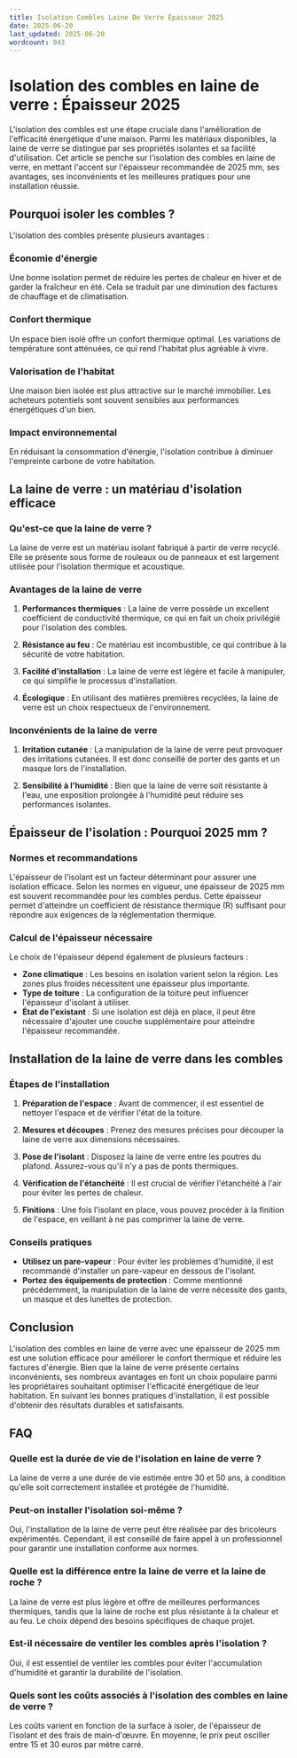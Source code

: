 ```yaml
---
title: Isolation Combles Laine De Verre Épaisseur 2025
date: 2025-06-20
last_updated: 2025-06-20
wordcount: 943
---
```


# Isolation des combles en laine de verre : Épaisseur 2025

L'isolation des combles est une étape cruciale dans l'amélioration de l'efficacité énergétique d'une maison. Parmi les matériaux disponibles, la laine de verre se distingue par ses propriétés isolantes et sa facilité d'utilisation. Cet article se penche sur l'isolation des combles en laine de verre, en mettant l'accent sur l'épaisseur recommandée de 2025 mm, ses avantages, ses inconvénients et les meilleures pratiques pour une installation réussie.

## Pourquoi isoler les combles ?

L'isolation des combles présente plusieurs avantages :

### Économie d'énergie

Une bonne isolation permet de réduire les pertes de chaleur en hiver et de garder la fraîcheur en été. Cela se traduit par une diminution des factures de chauffage et de climatisation.

### Confort thermique

Un espace bien isolé offre un confort thermique optimal. Les variations de température sont atténuées, ce qui rend l'habitat plus agréable à vivre.

### Valorisation de l'habitat

Une maison bien isolée est plus attractive sur le marché immobilier. Les acheteurs potentiels sont souvent sensibles aux performances énergétiques d'un bien.

### Impact environnemental

En réduisant la consommation d'énergie, l'isolation contribue à diminuer l'empreinte carbone de votre habitation.

## La laine de verre : un matériau d'isolation efficace

### Qu'est-ce que la laine de verre ?

La laine de verre est un matériau isolant fabriqué à partir de verre recyclé. Elle se présente sous forme de rouleaux ou de panneaux et est largement utilisée pour l'isolation thermique et acoustique.

### Avantages de la laine de verre

1. **Performances thermiques** : La laine de verre possède un excellent coefficient de conductivité thermique, ce qui en fait un choix privilégié pour l'isolation des combles.
   
2. **Résistance au feu** : Ce matériau est incombustible, ce qui contribue à la sécurité de votre habitation.

3. **Facilité d'installation** : La laine de verre est légère et facile à manipuler, ce qui simplifie le processus d'installation.

4. **Écologique** : En utilisant des matières premières recyclées, la laine de verre est un choix respectueux de l'environnement.

### Inconvénients de la laine de verre

1. **Irritation cutanée** : La manipulation de la laine de verre peut provoquer des irritations cutanées. Il est donc conseillé de porter des gants et un masque lors de l'installation.

2. **Sensibilité à l'humidité** : Bien que la laine de verre soit résistante à l'eau, une exposition prolongée à l'humidité peut réduire ses performances isolantes.

## Épaisseur de l'isolation : Pourquoi 2025 mm ?

### Normes et recommandations

L'épaisseur de l'isolant est un facteur déterminant pour assurer une isolation efficace. Selon les normes en vigueur, une épaisseur de 2025 mm est souvent recommandée pour les combles perdus. Cette épaisseur permet d'atteindre un coefficient de résistance thermique (R) suffisant pour répondre aux exigences de la réglementation thermique.

### Calcul de l'épaisseur nécessaire

Le choix de l'épaisseur dépend également de plusieurs facteurs :

- **Zone climatique** : Les besoins en isolation varient selon la région. Les zones plus froides nécessitent une épaisseur plus importante.
- **Type de toiture** : La configuration de la toiture peut influencer l'épaisseur d'isolant à utiliser.
- **État de l'existant** : Si une isolation est déjà en place, il peut être nécessaire d'ajouter une couche supplémentaire pour atteindre l'épaisseur recommandée.

## Installation de la laine de verre dans les combles

### Étapes de l'installation

1. **Préparation de l'espace** : Avant de commencer, il est essentiel de nettoyer l'espace et de vérifier l'état de la toiture.

2. **Mesures et découpes** : Prenez des mesures précises pour découper la laine de verre aux dimensions nécessaires.

3. **Pose de l'isolant** : Disposez la laine de verre entre les poutres du plafond. Assurez-vous qu'il n'y a pas de ponts thermiques.

4. **Vérification de l'étanchéité** : Il est crucial de vérifier l'étanchéité à l'air pour éviter les pertes de chaleur.

5. **Finitions** : Une fois l'isolant en place, vous pouvez procéder à la finition de l'espace, en veillant à ne pas comprimer la laine de verre.

### Conseils pratiques

- **Utilisez un pare-vapeur** : Pour éviter les problèmes d'humidité, il est recommandé d'installer un pare-vapeur en dessous de l'isolant.
- **Portez des équipements de protection** : Comme mentionné précédemment, la manipulation de la laine de verre nécessite des gants, un masque et des lunettes de protection.

## Conclusion

L'isolation des combles en laine de verre avec une épaisseur de 2025 mm est une solution efficace pour améliorer le confort thermique et réduire les factures d'énergie. Bien que la laine de verre présente certains inconvénients, ses nombreux avantages en font un choix populaire parmi les propriétaires souhaitant optimiser l'efficacité énergétique de leur habitation. En suivant les bonnes pratiques d'installation, il est possible d'obtenir des résultats durables et satisfaisants.

## FAQ

### Quelle est la durée de vie de l'isolation en laine de verre ?

La laine de verre a une durée de vie estimée entre 30 et 50 ans, à condition qu'elle soit correctement installée et protégée de l'humidité.

### Peut-on installer l'isolation soi-même ?

Oui, l'installation de la laine de verre peut être réalisée par des bricoleurs expérimentés. Cependant, il est conseillé de faire appel à un professionnel pour garantir une installation conforme aux normes.

### Quelle est la différence entre la laine de verre et la laine de roche ?

La laine de verre est plus légère et offre de meilleures performances thermiques, tandis que la laine de roche est plus résistante à la chaleur et au feu. Le choix dépend des besoins spécifiques de chaque projet.

### Est-il nécessaire de ventiler les combles après l'isolation ?

Oui, il est essentiel de ventiler les combles pour éviter l'accumulation d'humidité et garantir la durabilité de l'isolation.

### Quels sont les coûts associés à l'isolation des combles en laine de verre ?

Les coûts varient en fonction de la surface à isoler, de l'épaisseur de l'isolant et des frais de main-d'œuvre. En moyenne, le prix peut osciller entre 15 et 30 euros par mètre carré.